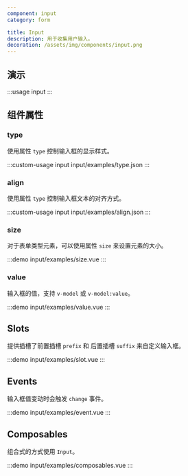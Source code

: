 ```yaml
---
component: input
category: form

title: Input
description: 用于收集用户输入。
decoration: /assets/img/components/input.png
---
```


## 演示
:::usage input
:::

## 组件属性

### type
使用属性 `type` 控制输入框的显示样式。

:::custom-usage input
input/examples/type.json
:::

### align
使用属性 `type` 控制输入框文本的对齐方式。

:::custom-usage input
input/examples/align.json
:::

### size
对于表单类型元素，可以使用属性 `size` 来设置元素的大小。

:::demo
input/examples/size.vue
:::

### value
输入框的值，支持 `v-model` 或 `v-model:value`。

:::demo
input/examples/value.vue
:::


## Slots
提供插槽了前置插槽 `prefix` 和 后置插槽 `suffix` 来自定义输入框。

:::demo
input/examples/slot.vue
:::


## Events
输入框值变动时会触发 `change` 事件。

:::demo
input/examples/event.vue
:::

## Composables
组合式的方式使用 `Input`。

:::demo
input/examples/composables.vue
:::